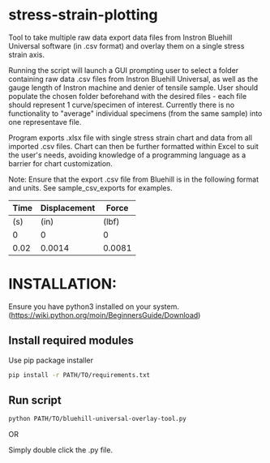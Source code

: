# stress-strain-plotting
Tool to take multiple raw data export data files from Instron Bluehill Universal software (in .csv format) and overlay them on a single stress strain axis. 

Running the script will launch a GUI prompting user to select a folder containing raw data .csv files from Instron Bluehill Universal, as well as the gauge length of Instron machine and denier of tensile sample. User should populate the chosen folder beforehand with the desired files - each file should represent 1 curve/specimen of interest. Currently there is no functionality to "average" individual specimens (from the same sample) into one representave file.

Program exports .xlsx file with single stress strain chart and data from all imported .csv files. Chart can then be further formatted within Excel to suit the user's needs, avoiding knowledge of a programming language as a barrier for chart customization. 

Note: Ensure that the export .csv file from Bluehill is in the following format and units. See sample_csv_exports for examples.

| Time | Displacement | Force  |
|------|--------------|--------|
| (s)  | (in)         | (lbf)  |
| 0    | 0            | 0      |
| 0.02 | 0.0014       | 0.0081 |

# INSTALLATION:
Ensure you have python3 installed on your system. (https://wiki.python.org/moin/BeginnersGuide/Download)

## Install required modules
Use pip package installer
```bash
pip install -r PATH/TO/requirements.txt
```
## Run script
```bash
python PATH/TO/bluehill-universal-overlay-tool.py
```
OR 

Simply double click the .py file.
